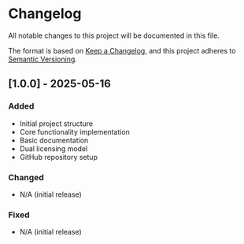 # Changelog

All notable changes to this project will be documented in this file.

The format is based on [Keep a Changelog](https://keepachangelog.com/en/1.0.0/),
and this project adheres to [Semantic Versioning](https://semver.org/spec/v2.0.0.html).

## [1.0.0] - 2025-05-16

### Added
- Initial project structure
- Core functionality implementation
- Basic documentation
- Dual licensing model
- GitHub repository setup

### Changed
- N/A (initial release)

### Fixed
- N/A (initial release)
